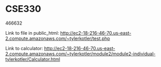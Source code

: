 # CSE330
466632

Link to file in public_html:
http://ec2-18-216-46-70.us-east-2.compute.amazonaws.com/~tylerkotler/test.php

Link to calculator:
http://ec2-18-216-46-70.us-east-2.compute.amazonaws.com/~tylerkotler/module2/module2-individual-tylerkotler/Calculator.html
